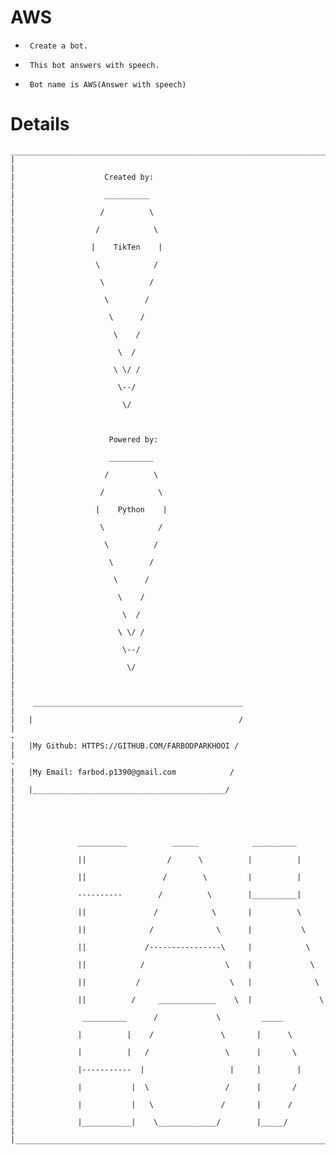 # AWS
-
       Create a bot.
-
       This bot answers with speech.
-
       Bot name is AWS(Answer with speech)

# Details
    __________________________________________________________________________________
    |                                                                                 |
    |                    Created by:                                                  |
    |                    __________                                                   |
    |                   /          \                                                  |
    |                  /            \                                                 |
    |                 |    TikTen    |                                                |
    |                  \            /                                                 |
    |                   \          /                                                  |
    |                    \        /                                                   |
    |                     \      /                                                    |
    |                      \    /                                                     |
    |                       \  /                                                      |
    |                      \ \/ /                                                     |
    |                       \--/                                                      |
    |                        \/                                                       |
    |                                                                                 |
    |                     Powered by:                                                 |
    |                     __________                                                  |
    |                    /          \                                                 |
    |                   /            \                                                |
    |                  |    Python    |                                               |
    |                   \            /                                                |
    |                    \          /                                                 |
    |                     \        /                                                  |
    |                      \      /                                                   |
    |                       \    /                                                    |
    |                        \  /                                                     |
    |                       \ \/ /                                                    |
    |                        \--/                                                     |
    |                         \/                                                      |
    |                                                                                 |
    |    _______________________________________________                              |
    |   |                                              /                              |
    -
    |   |My Github: HTTPS://GITHUB.COM/FARBODPARKHOOI /                               |
    -
    |   |My Email: farbod.p1390@gmail.com            /                                |
    |   |___________________________________________/                                 |
    |                                                                                 |
    |                                                                                 |
    |              ___________          ______            __________                  |
    |              ||                  /      \          |          |                 | 
    |              ||                 /        \         |          |                 |
    |              ----------        /          \        |__________|                 |
    |              ||               /            \       |          \                 |
    |              ||              /              \      |           \                |
    |              ||             /----------------\     |            \               |
    |              ||            /                  \    |             \              |
    |              ||           /                    \   |              \             |
    |              ||          /     _____________    \  |               \            |
    |               __________      /             \         _____                     |
    |              |          |    /               \       |      \                   |
    |              |          |   /                 \      |       \                  |
    |              |-----------  |                   |     |        |                 |
    |              |           |  \                 /      |       /                  |
    |              |           |   \               /       |      /                   |
    |              |___________|    \_____________/        |_____/                    |
    |_________________________________________________________________________________|
